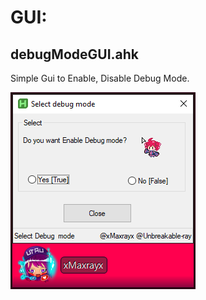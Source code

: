 # GUI:

## debugModeGUI.ahk

Simple Gui to Enable, Disable Debug Mode.

![image-20230701203332048](./readme-data/image-20230701203332048.png)